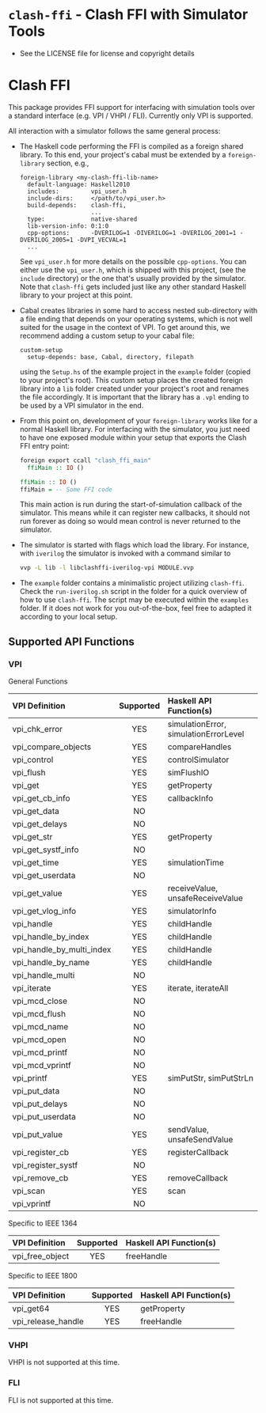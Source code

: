 # `clash-ffi` - Clash FFI with Simulator Tools

  * See the LICENSE file for license and copyright details

# Clash FFI

This package provides FFI support for interfacing with simulation tools over
a standard interface (e.g. VPI / VHPI / FLI). Currently only VPI is supported.

All interaction with a simulator follows the same general process:

  * The Haskell code performing the FFI is compiled as a foreign
    shared library. To this end, your project's cabal must be extended
    by a `foreign-library` section, e.g.,

    ```cabal
    foreign-library <my-clash-ffi-lib-name>
      default-language: Haskell2010
      includes:         vpi_user.h
      include-dirs:     </path/to/vpi_user.h>
      build-depends:    clash-ffi,
                        ...
      type:             native-shared
      lib-version-info: 0:1:0
      cpp-options:      -DVERILOG=1 -DIVERILOG=1 -DVERILOG_2001=1 -DVERILOG_2005=1 -DVPI_VECVAL=1
      ...
    ```

    See `vpi_user.h` for more details on the possible
    `cpp-options`. You can either use the `vpi_user.h`, which is
    shipped with this project, (see the `include` directory) or the
    one that's usually provided by the simulator. Note that
    `clash-ffi` gets included just like any other standard Haskell
    library to your project at this point.

  * Cabal creates libraries in some hard to access nested
    sub-directory with a file ending that depends on your operating
    systems, which is not well suited for the usage in the context of
    VPI. To get around this, we recommend adding a custom setup to
    your cabal file:

    ```cabal
    custom-setup
      setup-depends: base, Cabal, directory, filepath
    ```

    using the `Setup.hs` of the example project in the `example`
    folder (copied to your project's root). This custom setup places
    the created foreign library into a `lib` folder created under your
    project's root and renames the file accordingly. It is important
    that the library has a `.vpl` ending to be used by a VPI simulator
    in the end.

  * From this point on, development of your `foreign-library` works
    like for a normal Haskell library. For interfacing with the
    simulator, you just need to have one exposed module within your
    setup that exports the Clash FFI entry point:

    ```haskell
    foreign export ccall "clash_ffi_main"
      ffiMain :: IO ()

    ffiMain :: IO ()
    ffiMain = -- Some FFI code
    ```

    This main action is run during the start-of-simulation callback of
    the simulator. This means while it can register new callbacks, it
    should not run forever as doing so would mean control is never
    returned to the simulator.

  * The simulator is started with flags which load the library. For instance,
    with `iverilog` the simulator is invoked with a command similar to

    ```bash
    vvp -L lib -l libclashffi-iverilog-vpi MODULE.vvp
    ```

  * The `example` folder contains a minimalistic project utilizing
    `clash-ffi`. Check the `run-iverilog.sh` script in the folder for
    a quick overview of how to use `clash-ffi`. The script may be
    executed within the `examples` folder. If it does not work for you
    out-of-the-box, feel free to adapted it according to your local
    setup.

## Supported API Functions

### VPI

General Functions

| VPI Definition            | Supported | Haskell API Function(s)               |
| :---                      | :---:     | :---                                  |
| vpi_chk_error             | YES       | simulationError, simulationErrorLevel |
| vpi_compare_objects       | YES       | compareHandles                        |
| vpi_control               | YES       | controlSimulator                      |
| vpi_flush                 | YES       | simFlushIO                            |
| vpi_get                   | YES       | getProperty                           |
| vpi_get_cb_info           | YES       | callbackInfo                          |
| vpi_get_data              | NO        |                                       |
| vpi_get_delays            | NO        |                                       |
| vpi_get_str               | YES       | getProperty                           |
| vpi_get_systf_info        | NO        |                                       |
| vpi_get_time              | YES       | simulationTime                        |
| vpi_get_userdata          | NO        |                                       |
| vpi_get_value             | YES       | receiveValue, unsafeReceiveValue      |
| vpi_get_vlog_info         | YES       | simulatorInfo                         |
| vpi_handle                | YES       | childHandle                           |
| vpi_handle_by_index       | YES       | childHandle                           |
| vpi_handle_by_multi_index | YES       | childHandle                           |
| vpi_handle_by_name        | YES       | childHandle                           |
| vpi_handle_multi          | NO        |                                       |
| vpi_iterate               | YES       | iterate, iterateAll                   |
| vpi_mcd_close             | NO        |                                       |
| vpi_mcd_flush             | NO        |                                       |
| vpi_mcd_name              | NO        |                                       |
| vpi_mcd_open              | NO        |                                       |
| vpi_mcd_printf            | NO        |                                       |
| vpi_mcd_vprintf           | NO        |                                       |
| vpi_printf                | YES       | simPutStr, simPutStrLn                |
| vpi_put_data              | NO        |                                       |
| vpi_put_delays            | NO        |                                       |
| vpi_put_userdata          | NO        |                                       |
| vpi_put_value             | YES       | sendValue, unsafeSendValue            |
| vpi_register_cb           | YES       | registerCallback                      |
| vpi_register_systf        | NO        |                                       |
| vpi_remove_cb             | YES       | removeCallback                        |
| vpi_scan                  | YES       | scan                                  |
| vpi_vprintf               | NO        |                                       |

Specific to IEEE 1364

| VPI Definition            | Supported | Haskell API Function(s)               |
| :---                      | :---:     | :---                                  |
| vpi_free_object           | YES       | freeHandle                            |

Specific to IEEE 1800

| VPI Definition            | Supported | Haskell API Function(s)               |
| :---                      | :---:     | :---                                  |
| vpi_get64                 | YES       | getProperty                           |
| vpi_release_handle        | YES       | freeHandle                            |

### VHPI

VHPI is not supported at this time.

### FLI

FLI is not supported at this time.
